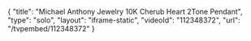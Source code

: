{
    "title": "Michael Anthony Jewelry 10K Cherub Heart 2Tone Pendant",
    "type": "solo",
    "layout": "iframe-static",
    "videoId": "112348372",
    "url": "\/tvpembed\/112348372"
}